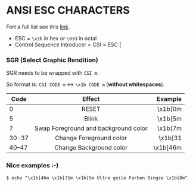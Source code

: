 # ANSI ESC CHARACTERS

Fort a full list see this [link](https://en.wikipedia.org/wiki/ANSI_escape_code#Colors).

- ESC = `\x1b` in hex or `\033` in octal
- Control Sequence Introducer  = CSI = ESC [

### SGR (Select Graphic Rendition)
SGR needs to be wrapped with `CSI m`.

So format is: `CSI CODE m` <-> `\x1b CODE m` (**without whitespaces**).

| Code        | Effect           | Example  |
| ------------- |:-------------:| -----:|
| 0     | RESET | \x1b[0m|
| 5     | Blink | \x1b[5m|
| 7     | Swap Foreground and background color | \x1b[7m|
| 30-37     | Change Foreground color | \x1b[31|
| 40–47     | Change Background color | \x1b[46m|

### Nice examples :-)

```
$ echo "\x1b[46m \x1b[31m \x1b[5m Ultra geile Farben Dingse \x1b[0m"
```

